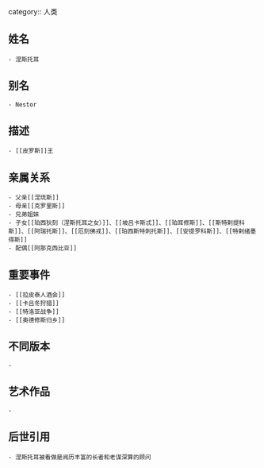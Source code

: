 category:: 人类
## 姓名
	- 涅斯托耳
## 别名
	- Nestor
## 描述
	- [[皮罗斯]]王
## 亲属关系
	- 父亲[[涅琉斯]]
	- 母亲[[克罗里斯]]
	- 兄弟姐妹
	- 子女[[珀西狄刻（涅斯托耳之女）]]、[[坡吕卡斯忒]]、[[珀耳修斯]]、[[斯特剌提科斯]]、[[阿瑞托斯]]、[[厄刻佛戎]]、[[珀西斯特刺托斯]]、[[安提罗科斯]]、[[特剌绪墨得斯]]
	- 配偶[[阿那克西比亚]]
## 重要事件
	- [[拉皮泰人酒会]]
	- [[卡吕冬狩猎]]
	- [[特洛亚战争]]
	- [[奥德修斯归乡]]
## 不同版本
	-
## 艺术作品
	-
## 后世引用
	- 涅斯托耳被看做是阅历丰富的长者和老谋深算的顾问
